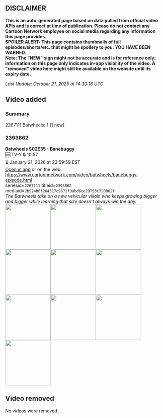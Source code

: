 ## DISCLAIMER
**This is an auto-generated page based on data pulled from official video APIs and is correct at time of publication. Please do not contact any Cartoon Network employee on social media regarding any information this page provides.**  
**SPOILER ALERT: This page contains thumbnails of full episodes/shorts/etc. that might be spoilery to you. YOU HAVE BEEN WARNED.**  
**Note: The "NEW" sign might not be accurate and is for reference only; information on this page only indicates in-app visibility of the video. A "removed" video here might still be available on the website until its expiry date.**  

_Last Update: October 21, 2025 at 14:30:16 UTC_
## Video added
### Summary
2267111 Batwheels: 1 (1 new)  
### 2393862
**Batwheels S02E35 - Banebuggy**  
🆕 TV-Y 🔒 10:57  
⌛ January 21, 2026 at 23:59:59 EST  
[Open in app](https://cnvideo.sercomkc.org/redirector.html?type=cnapp&seriesid=1000000000093702&titleid=2393862&mediaid=2b524b6f264317c9671f9abd6ce29753c720862f) or on the web: https://www.cartoonnetwork.com/video/batwheels/banebuggy-episode.html  
seriesid=`2267111` titleid=`2393862` mediaid=`2b524b6f264317c9671f9abd6ce29753c720862f`  
_The Batwheels take on a new vehicular villain who keeps growing bigger and bigger while learning that size doesn't always win the day._  
<a href="https://s3.amazonaws.com/cartoonorchestrator/2393862_001_1280x720.jpg"><img src="https://s3.amazonaws.com/cartoonorchestrator/2393862_001_640x360.jpg" height="144px" /></a><a href="https://s3.amazonaws.com/cartoonorchestrator/2393862_002_1280x720.jpg"><img src="https://s3.amazonaws.com/cartoonorchestrator/2393862_002_640x360.jpg" height="144px" /></a><a href="https://s3.amazonaws.com/cartoonorchestrator/2393862_003_1280x720.jpg"><img src="https://s3.amazonaws.com/cartoonorchestrator/2393862_003_640x360.jpg" height="144px" /></a><a href="https://s3.amazonaws.com/cartoonorchestrator/2393862_004_1280x720.jpg"><img src="https://s3.amazonaws.com/cartoonorchestrator/2393862_004_640x360.jpg" height="144px" /></a><a href="https://s3.amazonaws.com/cartoonorchestrator/2393862_005_1280x720.jpg"><img src="https://s3.amazonaws.com/cartoonorchestrator/2393862_005_640x360.jpg" height="144px" /></a><a href="https://s3.amazonaws.com/cartoonorchestrator/2393862_006_1280x720.jpg"><img src="https://s3.amazonaws.com/cartoonorchestrator/2393862_006_640x360.jpg" height="144px" /></a><a href="https://s3.amazonaws.com/cartoonorchestrator/2393862_007_1280x720.jpg"><img src="https://s3.amazonaws.com/cartoonorchestrator/2393862_007_640x360.jpg" height="144px" /></a><a href="https://s3.amazonaws.com/cartoonorchestrator/2393862_008_1280x720.jpg"><img src="https://s3.amazonaws.com/cartoonorchestrator/2393862_008_640x360.jpg" height="144px" /></a><a href="https://s3.amazonaws.com/cartoonorchestrator/2393862_009_1280x720.jpg"><img src="https://s3.amazonaws.com/cartoonorchestrator/2393862_009_640x360.jpg" height="144px" /></a><a href="https://s3.amazonaws.com/cartoonorchestrator/2393862_010_1280x720.jpg"><img src="https://s3.amazonaws.com/cartoonorchestrator/2393862_010_640x360.jpg" height="144px" /></a>
## Video removed
No videos were removed.  
